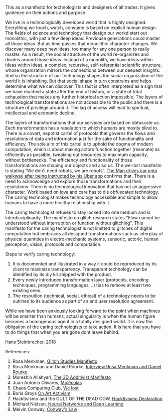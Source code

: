 This as a manifesto for technologists and designers of all trades. It gives guidence on their actions and purpose.

We live in a technologically developed world that is highly designed. Everything we touch, watch, consume is based on explicit human design. The fields of science and technology that design our workd start out monolithic, with just a few deep ideas. Previouse generations could master all those ideas. But as time passes that monolithic character changes. We discover many deep new ideas, too many for any one person to really master. As a result, the social structure of the world re-organizes and divides around those ideas. Instead of a monolith, we have ideas within ideas within ideas, a complex, recursive, self-referential scientific structure, whose organization mirrors the connections between our deepest insights. And so the structure of our technology shapes the social organization of the world it is inhabiting. But that social shape in turn constrains and helps determine what we can discover. This fact is often interpreted as a sign that we have reached a state after the end of history, or a state of total exhaustion that makes any further historical action impossible. The layers of technological transformations are not accessible to the public and there is a structure of privilege around it. The lag of access will lead to spiritual, intellectual and economic decline.

The layers of transformations that our services are based on obfuscate us. Each transformation has a resolution to which humans are mostly blind to. There is a covert, nepotist cartel of protocols that governs the flows and resolutions of data and information just for the sake of functionality and efficiency. The sole aim of this cartel is to uphold the dogma of modern computation, which is about making actors function together (resonate) as efficiently as possible, tweaking out resources to maximum capacity, without bottlenecks. The efficiency and functionality of those transformations are shaping our objects and also us. The we-lost manifesto is stating “We don't need robots, we are robots”. [The Man drives car onto walkway after being instructed by his Uber app](https://twitter.com/i/moments/978449344587235328) confirms that. There is a need to acknowledge and explore those transformations and their resolutions. There is no technological innovation that has not an aggressive character. Work based on love and care has to dis obfuscated technology. The caring technologist makes technology accessible and simple to allow humans to have a more healthy relationship with it.

The caring technologist refuses to stay locked into one medium and is interdisciplinarity. The manifesto on glitch research states "Flow cannot be understood without interruption or function without glitching". This manifesto for the caring technologist is not limitted to glitches of digital computation but embraces all designed transformations such as interplay of physical quantities in electro-mechanic systems, sensoric, actoric, human perception, vision, protocols and computation.

Steps to verify caring technology:
1) It is documented and illustrated in a way it could be reproduced by its client to maximize transparrency. Transparant technology can be identified by its diy kit shipped with the product. 
2) Every newly introduced transformation layer (protocols, encoding techniques, programming languages, ..) has to remove at least two existing ones.
3) The resoultion (technical, social, ethical) of a technology needs to be outlined to its audience as part of an end user resolution agreement.

While we have been anxiously looking forward to the point when machines will be smarter than humans, actual singularity is when the human figure becomes a homogenous agent in a totally designed world. It is now the obligation of the caring technologists to take action. It is here that you have to do things that when you are gone dont leave behind.

Hans Steinbrecher, 2018


References:
1) Rosa Menkman, [Glitch Studies Manifesto](https://github.com/greyscalepress/manifestos/blob/master/content/manifestos/2009-glitch-studies.md) 
2) Rosa Menkman and Daniel Rourke, [Interview Rosa Menkman and Daniel Rourke](https://www.furtherfield.org/resolution-disputes-a-conversation-between-rosa-menkman-and-daniel-rourke) 
3) Moreshin Allahyari, [The 3D Additivist Manifesto](http://additivism.org/manifesto)
4) Juan Antonio Olivares, [Moléculas](https://vimeo.com/197990049)
5) Chaos Computing Club, [We lost](http://fffff.at/rip/) 
6) Boris Groys [On Art Activism](http://www.e-flux.com/journal/56/60343/on-art-activism/)
7) Hacktivismo and the CULT OF THE DEAD COW, [Hacktivismo Declaration](https://github.com/greyscalepress/manifestos/blob/master/content/manifestos/2001-07-hacktivismo-declaration.md) 
8) Michael Nielsen, [Neural Networks and Deep Learning](http://neuralnetworksanddeeplearning.com/)
9) Melvin Conway, [Conway's Law](https://en.wikipedia.org/wiki/Conway%27s_law) 
